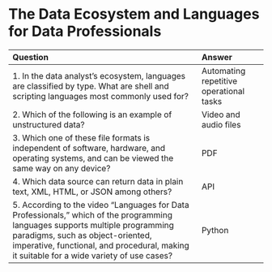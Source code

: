 # The Data Ecosystem and Languages for Data Professionals

| Question | Answer |
| :--- | :--- |
| 1. In the data analyst’s ecosystem, languages are classified by type. What are shell and scripting languages most commonly used for? | Automating repetitive operational tasks |
| 2. Which of the following is an example of unstructured data? | Video and audio files |
| 3. Which one of these file formats is independent of software, hardware, and operating systems, and can be viewed the same way on any device? | PDF |
| 4. Which data source can return data in plain text, XML, HTML, or JSON among others? | API |
| 5. According to the video “Languages for Data Professionals,” which of the programming languages supports multiple programming paradigms, such as object-oriented, imperative, functional, and procedural, making it suitable for a wide variety of use cases? | Python |


